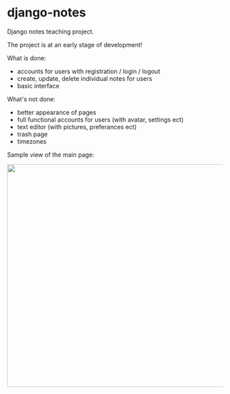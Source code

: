 # django-notes

Django notes teaching project.

The project is at an early stage of development!

What is done:
- accounts for users with registration / login / logout
- create, update, delete individual notes for users
- basic interface

What's not done:
- better appearance of pages
- full functional accounts for users (with avatar, settings ect)
- text editor (with pictures, preferances ect)
- trash page
- timezones

Sample view of the main page:


<img src="https://github.com/lestec-al/django-notes/raw/master/data/pic_main.png" width="681" height="521" />